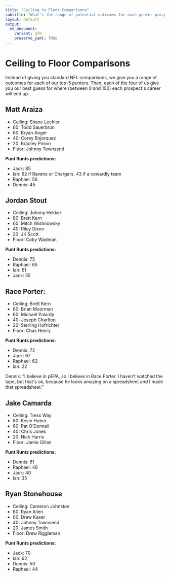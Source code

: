 ```yaml
---
title: "Ceiling to Floor Comparisons"
subtitle: "What's the range of potential outcomes for each punter prospect?"
layout: default
output:
  md_document:
    variant: gfm
    preserve_yaml: TRUE
---
```


# Ceiling to Floor Comparisons

Instead of giving you standard NFL comparisons, we give you a range of outcomes for each of our top-5 punters. Then, each of the four of us give you our best guess for where (between 0 and 100) each prospect's career will end up.

## Matt Araiza

- Ceiling: Shane Lechler
- 80: Todd Sauerbrun
- 60: Bryan Anger       
- 40: Corey Bojorquez   
- 20: Bradley Pinion
- Floor: Johnny Townsend

**Punt Runts predictions:**
- Jack: 85
- Ian: 62 if Ravens or Chargers, 43 if a cowardly team
- Raphael: 56
- Dennis: 45

## Jordan Stout

- Ceiling: Johnny Hekker
- 80: Brett Kern
- 60: Mitch Wishnowsky
- 40: Riley Dixon
- 20: JK Scott
- Floor: Coby Wadman

**Punt Runts predictions:**
- Dennis: 75
- Raphael: 65
- Ian: 61
- Jack: 55

## Race Porter: 

- Ceiling: Brett Kern
- 80: Brian Moorman
- 60: Michael Palardy
- 40: Joseph Charlton
- 20: Sterling Hofrichter
- Floor: Chas Henry

**Punt Runts predictions:**
- Dennis: 72
- Jack: 67
- Raphael: 62
- Ian: 22
  
Dennis: "I believe in pEPA, so I believe in Race Porter. I haven't watched the tape, but that's ok, because he looks amazing on a spreadsheet and I made that spreadsheet."

## Jake Camarda

- Ceiling: Tress Way
- 80: Kevin Huber
- 60: Pat O’Donnell
- 40: Chris Jones
- 20: Nick Harris
- Floor: Jamie Gillan

**Punt Runts predictions:**
- Dennis: 61
- Raphael: 48
- Jack: 40
- Ian: 35

## Ryan Stonehouse

- Ceiling: Cameron Johnston
- 80: Ryan Allen
- 60: Drew Kaser
- 40: Johnny Townsend
- 20: James Smith
- Floor: Drew Riggleman

**Punt Runts predictions:**
- Jack: 70
- Ian: 62
- Dennis: 50
- Raphael: 44

